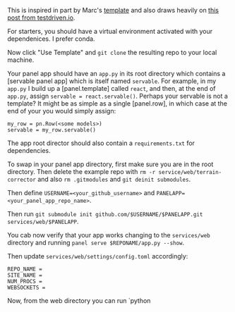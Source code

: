 This is inspired in part by Marc's [template](https://github.com/MarcSkovMadsen/awesome-analytics-apps-template) 
and also draws heavily on [this post from testdriven.io](https://testdriven.io/blog/dockerizing-flask-with-postgres-gunicorn-and-nginx/).

For starters, you should have a virtual environment activated with your dependenices. I prefer conda.

Now click "Use Template" and `git clone` the resulting repo to your local machine.

Your panel app should have an `app.py` in its root directory which contains a [servable panel app] which is itself named `servable`. 
For example, in my `app.py` I build up a [panel.template] called `react`, and then, at the end of `app.py`, assign `servable = react.servable()`. Perhaps your servable is not a template? It might be as simple as a single [panel.row], in which case at the end of your you would simply assign:

    my_row = pn.Row(<some models>)
    servable = my_row.servable()

The app root director should also contain a `requirements.txt` for dependencies. 

To swap in your panel app directory, first make sure you are in the root directory.
Then delete the example repo with `rm -r service/web/terrain-corrector` and also `rm .gitmodules` and `git deinit submodules`.

Then define `USERNAME=<your_github_username>` and `PANELAPP=<your_panel_app_repo_name>`.

Then run `git submodule init github.com/$USERNAME/$PANELAPP.git services/web/$PANELAPP`.

You cab now verify that your app works changing to the `services/web` directory and running `panel serve $REPONAME/app.py --show`.

Then update `services/web/settings/config.toml` accordingly:

    REPO_NAME =
    SITE_NAME =
    NUM_PROCS =
    WEBSOCKETS =

Now, from the web directory you can run `python 

